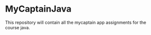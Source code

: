 # MyCaptainJava
This repository will contain all the mycaptain app assignments for the course java.
